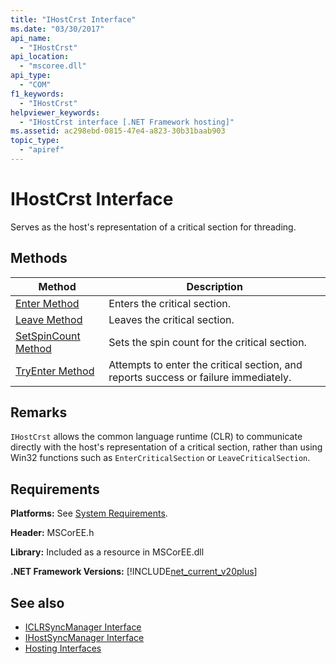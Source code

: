 ```yaml
---
title: "IHostCrst Interface"
ms.date: "03/30/2017"
api_name: 
  - "IHostCrst"
api_location: 
  - "mscoree.dll"
api_type: 
  - "COM"
f1_keywords: 
  - "IHostCrst"
helpviewer_keywords: 
  - "IHostCrst interface [.NET Framework hosting]"
ms.assetid: ac298ebd-0815-47e4-a823-30b31baab903
topic_type: 
  - "apiref"
---
```

# IHostCrst Interface
Serves as the host's representation of a critical section for threading.  
  
## Methods  
  
|Method|Description|  
|------------|-----------------|  
|[Enter Method](ihostcrst-enter-method.md)|Enters the critical section.|  
|[Leave Method](ihostcrst-leave-method.md)|Leaves the critical section.|  
|[SetSpinCount Method](ihostcrst-setspincount-method.md)|Sets the spin count for the critical section.|  
|[TryEnter Method](ihostcrst-tryenter-method.md)|Attempts to enter the critical section, and reports success or failure immediately.|  
  
## Remarks  
 `IHostCrst` allows the common language runtime (CLR) to communicate directly with the host's representation of a critical section, rather than using Win32 functions such as `EnterCriticalSection` or `LeaveCriticalSection`.  
  
## Requirements  
 **Platforms:** See [System Requirements](../../get-started/system-requirements.md).  
  
 **Header:** MSCorEE.h  
  
 **Library:** Included as a resource in MSCorEE.dll  
  
 **.NET Framework Versions:** [!INCLUDE[net_current_v20plus](../../../../includes/net-current-v20plus-md.md)]  
  
## See also

- [ICLRSyncManager Interface](iclrsyncmanager-interface.md)
- [IHostSyncManager Interface](ihostsyncmanager-interface.md)
- [Hosting Interfaces](hosting-interfaces.md)
